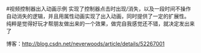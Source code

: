 #视频控制器出入动画示例
实现了控制器点击时出现/消失，以及一段时间不操作自动消失的逻辑，并且用属性动画实现了出入动画，同时提供了一定的扩展性。
纯粹是觉得好玩才帮朋友做出来的一个效果，做完自我感觉还不错，就决定发出来了

博客：http://blog.csdn.net/neverwoods/article/details/52267001

